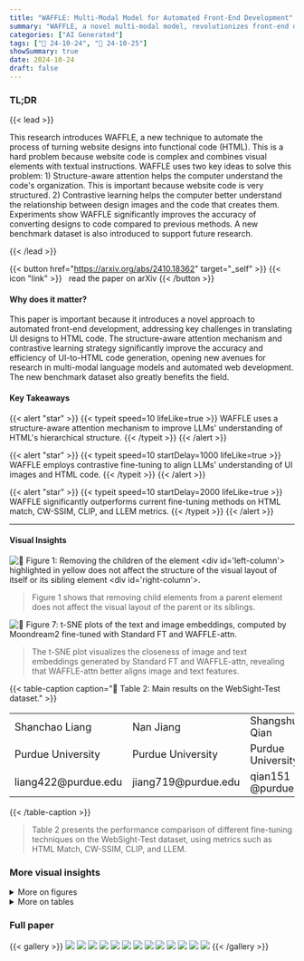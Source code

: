 ```yaml
---
title: "WAFFLE: Multi-Modal Model for Automated Front-End Development"
summary: "WAFFLE, a novel multi-modal model, revolutionizes front-end development by accurately translating UI designs into HTML code using structure-aware attention and contrastive learning, significantly outp..."
categories: ["AI Generated"]
tags: ["🔖 24-10-24", "🤗 24-10-25"]
showSummary: true
date: 2024-10-24
draft: false
---
```


### TL;DR


{{< lead >}}

This research introduces WAFFLE, a new technique to automate the process of turning website designs into functional code (HTML).  This is a hard problem because website code is complex and combines visual elements with textual instructions. WAFFLE uses two key ideas to solve this problem: 1) Structure-aware attention helps the computer understand the code's organization. This is important because website code is very structured. 2) Contrastive learning helps the computer better understand the relationship between design images and the code that creates them. Experiments show WAFFLE significantly improves the accuracy of converting designs to code compared to previous methods. A new benchmark dataset is also introduced to support future research.

{{< /lead >}}


{{< button href="https://arxiv.org/abs/2410.18362" target="_self" >}}
{{< icon "link" >}} &nbsp; read the paper on arXiv
{{< /button >}}

#### Why does it matter?
This paper is important because it introduces a novel approach to automated front-end development, addressing key challenges in translating UI designs to HTML code.  The structure-aware attention mechanism and contrastive learning strategy significantly improve the accuracy and efficiency of UI-to-HTML code generation, opening new avenues for research in multi-modal language models and automated web development. The new benchmark dataset also greatly benefits the field.
#### Key Takeaways

{{< alert "star" >}}
{{< typeit speed=10 lifeLike=true >}} WAFFLE uses a structure-aware attention mechanism to improve LLMs' understanding of HTML's hierarchical structure. {{< /typeit >}}
{{< /alert >}}

{{< alert "star" >}}
{{< typeit speed=10 startDelay=1000 lifeLike=true >}} WAFFLE employs contrastive fine-tuning to align LLMs' understanding of UI images and HTML code. {{< /typeit >}}
{{< /alert >}}

{{< alert "star" >}}
{{< typeit speed=10 startDelay=2000 lifeLike=true >}} WAFFLE significantly outperforms current fine-tuning methods on HTML match, CW-SSIM, CLIP, and LLEM metrics. {{< /typeit >}}
{{< /alert >}}

------
#### Visual Insights



![](figures/figures_1_0.png "🔼 Figure 1: Removing the children of the element <div id='left-column'> highlighted in yellow does not affect the structure of the visual layout of itself or its sibling element <div id='right-column'>.")

> Figure 1 shows that removing child elements from a parent element does not affect the visual layout of the parent or its siblings.





![](charts/charts_13_0.png "🔼 Figure 7: t-SNE plots of the text and image embeddings, computed by Moondream2 fine-tuned with Standard FT and WAFFLE-attn.")

> The t-SNE plot visualizes the closeness of image and text embeddings generated by Standard FT and WAFFLE-attn, revealing that WAFFLE-attn better aligns image and text features.





{{< table-caption caption="🔽 Table 2: Main results on the WebSight-Test dataset." >}}
<table id='1' style='font-size:18px'><tr><td>Shanchao Liang</td><td>Nan Jiang</td><td>Shangshu Qian</td><td>Lin Tan</td></tr><tr><td>Purdue University</td><td>Purdue University</td><td>Purdue University</td><td>Purdue University</td></tr><tr><td>liang422@purdue.edu</td><td>jiang719@purdue.edu</td><td>qian151 @purdue.edu</td><td>lintan@purdue.edu</td></tr></table>{{< /table-caption >}}

> Table 2 presents the performance comparison of different fine-tuning techniques on the WebSight-Test dataset, using metrics such as HTML Match, CW-SSIM, CLIP, and LLEM.



### More visual insights

<details>
<summary>More on figures
</summary>


![](figures/figures_3_0.png "🔼 Figure 3: Overview of WAFFLE, including training data mutation, structure-aware attention, and contrastive learning.")

> The figure illustrates the WAFFLE architecture, showing its training data mutation process, structure-aware attention mechanism, and contrastive learning strategy.


![](figures/figures_4_0.png "🔼 Figure 4: Example of structure-aware attention.")

> The figure illustrates WAFFLE's structure-aware attention mechanism, highlighting how tokens focus on parent, sibling, and self elements within the HTML code structure.


![](figures/figures_12_0.png "🔼 Figure 5: Example test instance from WebSight-Test dataset, with the generated images by GPT-40, Standard FT, and WAFFLE.")

> The figure shows a comparison of webpage generation results from ground truth, GPT-40, standard fine-tuning, and WAFFLE on a sample from the WebSight-Test dataset, highlighting WAFFLE's superior performance.


![](figures/figures_12_1.png "🔼 Figure 6: Illustration of the tuning process of the parameter that controls the effect of structure-aware attention. In (b), the green line almost overlaps with the blue line.")

> The figure illustrates the tuning process of the hyperparameter controlling the effect of structure-aware attention on validation LLEM score and training loss.


</details>




<details>
<summary>More on tables
</summary>


{{< table-caption caption="🔽 Table 2: Main results on the WebSight-Test dataset." >}}
<table id='0' style='font-size:14px'><tr><td>Artists</td><td>Artists</td></tr><tr><td colspan="2">(a) Rendered webpage from code in (b) (c) Rendered webpage from code in (d)</td></tr><tr><td>#grid { display: grid; grid-template-columns: 1fr 1fr; }</td><td>#grid { display: grid; grid-template-columns: 1fr 2fr; }</td></tr><tr><td><div id="grid"></td><td><div id="grid"></td></tr><tr><td><div style="background-color: red; "> </div></td><td><div style="background-color: red;"> </div></td></tr><tr><td><div style="background-color: blue;"> </div></td><td><div style="background-color: blue; "> </div></td></tr><tr><td><div style="background-color: green; "> </div></td><td><div style="background-color: green; "> </div></td></tr><tr><td><div style="background-color: yellow; "> </div></td><td><div style="background-color: yellow; "> </div></td></tr><tr><td><div style="background-color: orange;"> </div></td><td><div style="background-color: orange; "> </div></td></tr><tr><td><div style="background-color: purple;"> </div> </div></td><td><div style="background-color: purple;"> </div> </div></td></tr><tr><td>(b) Snippet of HTML and CSS code</td><td>(d) Small modification on CSS in (b)</td></tr></table>{{< /table-caption >}}

> Table 2 presents the performance comparison of different techniques on the WebSight-Test dataset using various metrics, including HTML-Match, CW-SSIM, CLIP, and LLEM.


{{< table-caption caption="🔽 Table 1: Most frequent causes of failures." >}}
<table id='2' style='font-size:14px'><tr><td colspan="6">CSS</td><td rowspan="2">HTML</td><td rowspan="2">Total</td></tr><tr><td>Color</td><td>Size</td><td>Margin</td><td>Font</td><td>Display</td><td>Position</td></tr><tr><td>12</td><td>11</td><td>19</td><td>10</td><td>1</td><td>2</td><td>I 8</td><td>63</td></tr></table>{{< /table-caption >}}

> The table shows the most frequent causes of failures in existing web MLLMs, categorized into seven common error types, each with a corresponding number of occurrences.


{{< table-caption caption="🔽 Table 2: Main results on the WebSight-Test dataset." >}}
<table id='0' style='font-size:14px'><tr><td rowspan="2">Backbones</td><td rowspan="2">Techniques</td><td rowspan="2">HTML-Match (%) ↑</td><td rowspan="2">CW-SSIM ↑</td><td rowspan="2">CLIP ↑</td><td colspan="5">Low-Level Element Matching (LLEM) (%) ↑</td></tr><tr><td>Average</td><td>Block-Match</td><td>Text</td><td>Position</td><td>Color</td></tr><tr><td rowspan="3">Gemini 1.5 Pro GPT-4o mini GPT-4o</td><td>Prompting</td><td>9.40</td><td>0.3385</td><td>88.55</td><td>90.16</td><td>94.31</td><td>98.41</td><td>84.73</td><td>83.18</td></tr><tr><td>Prompting</td><td>10.20</td><td>0.3055</td><td>87.72</td><td>87.54</td><td>92.59</td><td>98.48</td><td>82.65</td><td>76.45</td></tr><tr><td>Prompting</td><td>11.40</td><td>0.3666</td><td>89.03</td><td>92.18</td><td>94.66</td><td>98.43</td><td>87.04</td><td>88.60</td></tr><tr><td rowspan="2">Moondream2</td><td>Standard FT</td><td>21.60</td><td>0.4233</td><td>89.92</td><td>90.59</td><td>91.73</td><td>96.98</td><td>87.56</td><td>86.77</td></tr><tr><td>WAFFLE</td><td>27.60</td><td>0.4486</td><td>89.98</td><td>91.72</td><td>92.26</td><td>97.25</td><td>89.55</td><td>87.81</td></tr><tr><td rowspan="2">VLM-WebSight</td><td>Standard FT</td><td>28.00</td><td>0.5023</td><td>93.30</td><td>92.73</td><td>97.95</td><td>90.72</td><td>91.07</td><td>93.45</td></tr><tr><td>WAFFLE</td><td>37.00</td><td>0.6005</td><td>94.57</td><td>95.16</td><td>93.62</td><td>98.16</td><td>93.29</td><td>95.57</td></tr></table>{{< /table-caption >}}

> Table 2 presents the performance comparison of different techniques on the WebSight-Test dataset, showing improvements achieved by WAFFLE across various metrics like HTML-Match, CW-SSIM, CLIP, and LLEM.


{{< table-caption caption="🔽 Table 3: Main results on the Design2Code dataset." >}}
<table id='2' style='font-size:14px'><tr><td rowspan="2">Backbones</td><td rowspan="2">Techniques</td><td rowspan="2">CW-SSIM ↑</td><td rowspan="2">CLIP ↑</td><td colspan="5">Low-Level Element Matching (LLEM) (%) ↑</td></tr><tr><td>Average</td><td>Block-Match</td><td>Text</td><td>Position</td><td>Color</td></tr><tr><td rowspan="3">Gemini 1.5 Pro* GPT-4o-mini GPT-4o</td><td>Prompting</td><td>0.2652</td><td>87.76</td><td>87.17</td><td>91.82</td><td>97.40</td><td>82.67</td><td>76.81</td></tr><tr><td>Prompting</td><td>0.2304</td><td>86.06</td><td>78.84</td><td>70.64</td><td>92.39</td><td>78.55</td><td>73.78</td></tr><tr><td>Prompting</td><td>0.2776</td><td>89.03</td><td>83.67</td><td>75.98</td><td>94.29</td><td>83.38</td><td>81.01</td></tr><tr><td rowspan="2">Moondream2</td><td>Standard FT</td><td>0.1348</td><td>46.63</td><td>40.71</td><td>29.56</td><td>49.41</td><td>40.73</td><td>43.14</td></tr><tr><td>WAFFLE</td><td>0.2142</td><td>79.62</td><td>67.83</td><td>44.32</td><td>83.59</td><td>71.61</td><td>71.81</td></tr><tr><td rowspan="2">VLM-WebSight</td><td>Standard FT</td><td>0.2518</td><td>82.35</td><td>73.00</td><td>55.77</td><td>84.14</td><td>74.74</td><td>77.36</td></tr><tr><td>WAFFLE</td><td>0.2815</td><td>85.98</td><td>77.81</td><td>61.47</td><td>88.20</td><td>79.30</td><td>82.28</td></tr></table>{{< /table-caption >}}

> Table 3 presents the performance comparison of various fine-tuning strategies on the Design2Code dataset across multiple metrics, including HTML-Match, CW-SSIM, CLIP, and Low-Level Element Matching (LLEM).


{{< table-caption caption="🔽 Table 4: Ablation studies on the two test datasets. LLEM refers to the averaged Low-Level Element Matching." >}}
<table id='0' style='font-size:14px'><tr><td rowspan="2">Backbones</td><td rowspan="2">Techniques</td><td colspan="4">WebSight-Test</td><td colspan="3">Design2Code</td></tr><tr><td>HTML-Match (%) ↑</td><td>CW-SSIM ↑</td><td>CLIP ↑</td><td>LLEM (%) ↑</td><td>CW-SSIM ↑</td><td>CLIP ↑</td><td>LLEM (%) ↑</td></tr><tr><td rowspan="4">Moondream2</td><td>Standard FT</td><td>21.60</td><td>0.4233</td><td>89.92</td><td>90.59</td><td>0.1348</td><td>46.63</td><td>40.71</td></tr><tr><td>WAFFLE-attn</td><td>23.60</td><td>0.4311</td><td>90.47</td><td>91.34</td><td>0.1821</td><td>67.73</td><td>56.49</td></tr><tr><td>WAFFLE-contra</td><td>26.00</td><td>0.4296</td><td>89.55</td><td>91.21</td><td>0.2100</td><td>76.63</td><td>65.82</td></tr><tr><td>WAFFLE</td><td>27.60</td><td>0.4486</td><td>89.98</td><td>91.72</td><td>0.2142</td><td>79.62</td><td>67.83</td></tr><tr><td rowspan="4">VLM-WebSight</td><td>Standard FT</td><td>28.00</td><td>0.5023</td><td>93.30</td><td>92.73</td><td>0.2518</td><td>82.35</td><td>73.00</td></tr><tr><td>WAFFLE-attn</td><td>30.80</td><td>0.5411</td><td>94.29</td><td>94.20</td><td>0.2480</td><td>85.64</td><td>75.34</td></tr><tr><td>WAFFLE-contra</td><td>35.80</td><td>0.5677</td><td>95.08</td><td>95.30</td><td>0.2653</td><td>85.16</td><td>76.48</td></tr><tr><td>WAFFLE</td><td>37.00</td><td>0.6005</td><td>94.57</td><td>95.16</td><td>0.2815</td><td>85.98</td><td>77.81</td></tr></table>{{< /table-caption >}}

> Table 4 presents the performance comparison of different ablation models on two benchmark datasets, showing the impact of contrastive learning and structure-aware attention on various metrics.


{{< table-caption caption="🔽 Table 5: Human evaluation on two datasets using VLM-WebSight as the backbone. The numbers are shown as 'xly (x+y)', where x is the result on WebSight-Test and y is the result on Design2Code." >}}
<table id='2' style='font-size:14px'><tr><td>Techniques</td><td>Rank 1 ↑</td><td>Rank 2 ↑</td><td>Rank 3 ↑</td><td>Avg Rankings ↓</td></tr><tr><td>Standard FT</td><td>7117 (24)</td><td>14|13 (27)</td><td>17|18 (35)</td><td>2.9012.42 (2.66)</td></tr><tr><td>WAFFLE-attn</td><td>15|16 (31)</td><td>9117 (26)</td><td>24116 (40)</td><td>2.55 12.37 (2.46)</td></tr><tr><td>WAFFLE-contra</td><td>38120 (58)</td><td>8111 (19)</td><td>10|15 (25)</td><td>1.67 12.38 (2.02)</td></tr><tr><td>WAFFLE</td><td>27132 (59)</td><td>18112 (30)</td><td>10| 9 (19)</td><td>1.88 l1.85 (1.87)</td></tr></table>{{< /table-caption >}}

> Table 5 presents human evaluation results on two datasets comparing four different techniques, showing WAFFLE's superior performance.


{{< table-caption caption="🔽 Table 5: Human evaluation on two datasets using VLM-WebSight as the backbone. The numbers are shown as 'xly (x+y)', where x is the result on WebSight-Test and y is the result on Design2Code." >}}
<br><table id='8' style='font-size:14px'><tr><td>Techniques</td><td>Prior</td><td>Current</td><td>Drop (%)</td></tr><tr><td>WAFFLE-attn</td><td>0.8002</td><td>0.5797</td><td>27.55</td></tr><tr><td>WAFFLE</td><td>0.8291</td><td>0.7932</td><td>4.34</td></tr></table>{{< /table-caption >}}

> Table 5 presents human evaluation results on two datasets using VLM-WebSight, comparing the rankings of generated HTML code from four different techniques.


{{< table-caption caption="🔽 Table 7: Specification for Mutation Rules to construct the Contrastive dataset." >}}
<table id='14' style='font-size:14px'><tr><td>Class</td><td>Failure Type</td><td>Specification</td></tr><tr><td rowspan="6">CSS</td><td>Color</td><td>Random Color in Range [#000000 , #FFFFFF]</td></tr><tr><td>Size</td><td>Random Size in [0, 500] pixels</td></tr><tr><td>Margin</td><td>Random Size in [0, 100] pixels</td></tr><tr><td>Font</td><td>Random Size in [0, 40] pixels</td></tr><tr><td>Display</td><td>Random Keyword for text-align, display, flex-direction, and justify-content</td></tr><tr><td>Position</td><td>Random Keyword for border-radius, position, top, and right</td></tr><tr><td>HTML</td><td>Structure</td><td>Duplication of a Random HTML Element, excluding <head>, <header>, <html>, <body></td></tr></table>{{< /table-caption >}}

> This table shows the mutation rules used to mutate the HTML code and CSS styles for each element to create the contrastive learning dataset.


{{< table-caption caption="🔽 Table 2: Main results on the WebSight-Test dataset." >}}
<br><table id='3' style='font-size:16px'><tr><td>Techniques</td><td>d(vi, ti) ↓</td><td>sim(vi, ti) ↑</td></tr><tr><td>Standard FT</td><td>1.3395</td><td>0.1027</td></tr><tr><td>WAFFLE-attn</td><td>0.8447</td><td>0.6244</td></tr></table>{{< /table-caption >}}

> Table 2 presents the performance comparison of different fine-tuning techniques on the WebSight-Test dataset, using metrics like HTML-Match, CW-SSIM, CLIP, and LLEM.


{{< table-caption caption="🔽 Table 9: Distance (d) and similarity (sim) between each averaged image embeddings v² with the corresponding centroid c of the group of mutants, with Moondream2 backbone." >}}
<table id='0' style='font-size:14px'><tr><td>Techniques</td><td>d(vi, c) ↑</td><td>sim(vi, cg) ↓</td></tr><tr><td>Standard FT</td><td>0.1224</td><td>0.9910</td></tr><tr><td>WAFFLE-attn</td><td>0.7590</td><td>0.6202</td></tr></table>{{< /table-caption >}}

> Table 9 shows the distance and similarity between each averaged image embedding and the centroid of its corresponding group of mutants, using the Moondream2 backbone.


</details>


### Full paper

{{< gallery >}}
<img src="paper_images/1.png" class="grid-w50 md:grid-w33 xl:grid-w25" />
<img src="paper_images/2.png" class="grid-w50 md:grid-w33 xl:grid-w25" />
<img src="paper_images/3.png" class="grid-w50 md:grid-w33 xl:grid-w25" />
<img src="paper_images/4.png" class="grid-w50 md:grid-w33 xl:grid-w25" />
<img src="paper_images/5.png" class="grid-w50 md:grid-w33 xl:grid-w25" />
<img src="paper_images/6.png" class="grid-w50 md:grid-w33 xl:grid-w25" />
<img src="paper_images/7.png" class="grid-w50 md:grid-w33 xl:grid-w25" />
<img src="paper_images/8.png" class="grid-w50 md:grid-w33 xl:grid-w25" />
<img src="paper_images/9.png" class="grid-w50 md:grid-w33 xl:grid-w25" />
<img src="paper_images/10.png" class="grid-w50 md:grid-w33 xl:grid-w25" />
<img src="paper_images/11.png" class="grid-w50 md:grid-w33 xl:grid-w25" />
<img src="paper_images/12.png" class="grid-w50 md:grid-w33 xl:grid-w25" />
<img src="paper_images/13.png" class="grid-w50 md:grid-w33 xl:grid-w25" />
{{< /gallery >}}